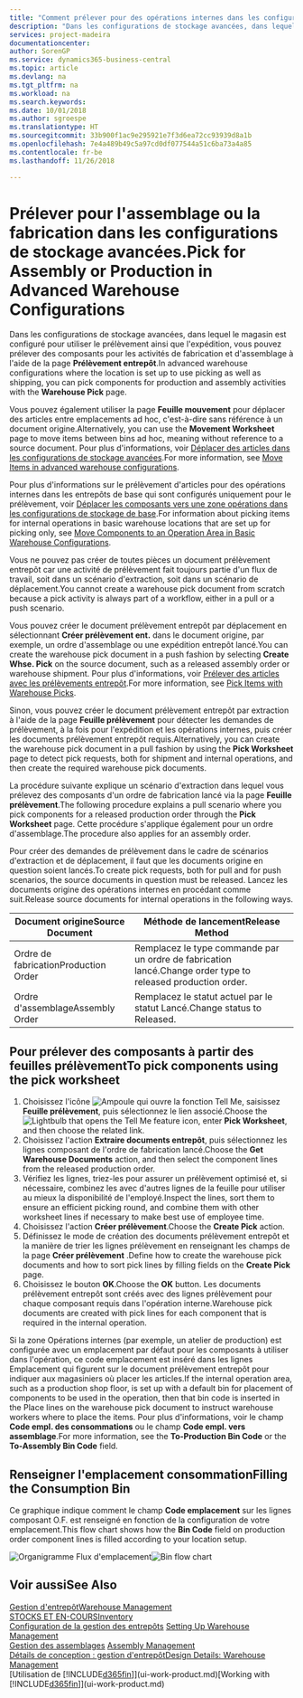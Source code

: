 ```yaml
---
title: "Comment prélever pour des opérations internes dans les configurations de stockage avancées | Microsoft Docs"
description: "Dans les configurations de stockage avancées, dans lequel le magasin est configuré pour utiliser le prélèvement ainsi que l'expédition, vous pouvez prélever des composants pour les activités de fabrication et d'assemblage à l'aide de la page **Prélèvement entrepôt**."
services: project-madeira
documentationcenter: 
author: SorenGP
ms.service: dynamics365-business-central
ms.topic: article
ms.devlang: na
ms.tgt_pltfrm: na
ms.workload: na
ms.search.keywords: 
ms.date: 10/01/2018
ms.author: sgroespe
ms.translationtype: HT
ms.sourcegitcommit: 33b900f1ac9e295921e7f3d6ea72cc93939d8a1b
ms.openlocfilehash: 7e4a489b49c5a97cd0df077544a51c6ba73a4a85
ms.contentlocale: fr-be
ms.lasthandoff: 11/26/2018

---
```

# <a name="pick-for-assembly-or-production-in-advanced-warehouse-configurations"></a><span data-ttu-id="2254c-103">Prélever pour l'assemblage ou la fabrication dans les configurations de stockage avancées.</span><span class="sxs-lookup"><span data-stu-id="2254c-103">Pick for Assembly or Production in Advanced Warehouse Configurations</span></span>
<span data-ttu-id="2254c-104">Dans les configurations de stockage avancées, dans lequel le magasin est configuré pour utiliser le prélèvement ainsi que l'expédition, vous pouvez prélever des composants pour les activités de fabrication et d'assemblage à l'aide de la page **Prélèvement entrepôt**.</span><span class="sxs-lookup"><span data-stu-id="2254c-104">In advanced warehouse configurations where the location is set up to use picking as well as shipping, you can pick components for production and assembly activities with the **Warehouse Pick** page.</span></span>  

<span data-ttu-id="2254c-105">Vous pouvez également utiliser la page **Feuille mouvement** pour déplacer des articles entre emplacements ad hoc, c'est-à-dire sans référence à un document origine.</span><span class="sxs-lookup"><span data-stu-id="2254c-105">Alternatively, you can use the **Movement Worksheet** page to move items between bins ad hoc, meaning without reference to a source document.</span></span> <span data-ttu-id="2254c-106">Pour plus d'informations, voir [Déplacer des articles dans les configurations de stockage avancées](warehouse-how-to-move-items-in-advanced-warehousing.md).</span><span class="sxs-lookup"><span data-stu-id="2254c-106">For more information, see [Move Items in advanced warehouse configurations](warehouse-how-to-move-items-in-advanced-warehousing.md).</span></span>  

<span data-ttu-id="2254c-107">Pour plus d'informations sur le prélèvement d'articles pour des opérations internes dans les entrepôts de base qui sont configurés uniquement pour le prélèvement, voir [Déplacer les composants vers une zone opérations dans les configurations de stockage de base](warehouse-how-to-move-components-to-an-operation-area-in-basic-warehousing.md).</span><span class="sxs-lookup"><span data-stu-id="2254c-107">For information about picking items for internal operations in basic warehouse locations that are set up for picking only, see [Move Components to an Operation Area in Basic Warehouse Configurations](warehouse-how-to-move-components-to-an-operation-area-in-basic-warehousing.md).</span></span>  

<span data-ttu-id="2254c-108">Vous ne pouvez pas créer de toutes pièces un document prélèvement entrepôt car une activité de prélèvement fait toujours partie d'un flux de travail, soit dans un scénario d'extraction, soit dans un scénario de déplacement.</span><span class="sxs-lookup"><span data-stu-id="2254c-108">You cannot create a warehouse pick document from scratch because a pick activity is always part of a workflow, either in a pull or a push scenario.</span></span>  

<span data-ttu-id="2254c-109">Vous pouvez créer le document prélèvement entrepôt par déplacement en sélectionnant **Créer prélèvement ent.** dans le document origine, par exemple, un ordre d'assemblage ou une expédition entrepôt lancé.</span><span class="sxs-lookup"><span data-stu-id="2254c-109">You can create the warehouse pick document in a push fashion by selecting **Create Whse. Pick** on the source document, such as a released assembly order or warehouse shipment.</span></span> <span data-ttu-id="2254c-110">Pour plus d'informations, voir [Prélever des articles avec les prélèvements entrepôt](warehouse-how-to-pick-items-for-warehouse-shipment.md).</span><span class="sxs-lookup"><span data-stu-id="2254c-110">For more information, see [Pick Items with Warehouse Picks](warehouse-how-to-pick-items-for-warehouse-shipment.md).</span></span>  

<span data-ttu-id="2254c-111">Sinon, vous pouvez créer le document prélèvement entrepôt par extraction à l'aide de la page **Feuille prélèvement** pour détecter les demandes de prélèvement, à la fois pour l'expédition et les opérations internes, puis créer les documents prélèvement entrepôt requis.</span><span class="sxs-lookup"><span data-stu-id="2254c-111">Alternatively, you can create the warehouse pick document in a pull fashion by using the **Pick Worksheet** page to detect pick requests, both for shipment and internal operations, and then create the required warehouse pick documents.</span></span>  

<span data-ttu-id="2254c-112">La procédure suivante explique un scénario d'extraction dans lequel vous prélevez des composants d'un ordre de fabrication lancé via la page **Feuille prélèvement**.</span><span class="sxs-lookup"><span data-stu-id="2254c-112">The following procedure explains a pull scenario where you pick components for a released production order through the **Pick Worksheet** page.</span></span> <span data-ttu-id="2254c-113">Cette procédure s'applique également pour un ordre d'assemblage.</span><span class="sxs-lookup"><span data-stu-id="2254c-113">The procedure also applies for an assembly order.</span></span>  

<span data-ttu-id="2254c-114">Pour créer des demandes de prélèvement dans le cadre de scénarios d'extraction et de déplacement, il faut que les documents origine en question soient lancés.</span><span class="sxs-lookup"><span data-stu-id="2254c-114">To create pick requests, both for pull and for push scenarios, the source documents in question must be released.</span></span> <span data-ttu-id="2254c-115">Lancez les documents origine des opérations internes en procédant comme suit.</span><span class="sxs-lookup"><span data-stu-id="2254c-115">Release source documents for internal operations in the following ways.</span></span>  

|<span data-ttu-id="2254c-116">Document origine</span><span class="sxs-lookup"><span data-stu-id="2254c-116">Source Document</span></span>|<span data-ttu-id="2254c-117">Méthode de lancement</span><span class="sxs-lookup"><span data-stu-id="2254c-117">Release Method</span></span>|  
|---------------------|--------------------|  
|<span data-ttu-id="2254c-118">Ordre de fabrication</span><span class="sxs-lookup"><span data-stu-id="2254c-118">Production Order</span></span>|<span data-ttu-id="2254c-119">Remplacez le type commande par un ordre de fabrication lancé.</span><span class="sxs-lookup"><span data-stu-id="2254c-119">Change order type to released production order.</span></span>|  
|<span data-ttu-id="2254c-120">Ordre d'assemblage</span><span class="sxs-lookup"><span data-stu-id="2254c-120">Assembly Order</span></span>|<span data-ttu-id="2254c-121">Remplacez le statut actuel par le statut Lancé.</span><span class="sxs-lookup"><span data-stu-id="2254c-121">Change status to Released.</span></span>|  

## <a name="to-pick-components-using-the-pick-worksheet"></a><span data-ttu-id="2254c-122">Pour prélever des composants à partir des feuilles prélèvement</span><span class="sxs-lookup"><span data-stu-id="2254c-122">To pick components using the pick worksheet</span></span>  
1.  <span data-ttu-id="2254c-123">Choisissez l'icône ![Ampoule qui ouvre la fonction Tell Me](media/ui-search/search_small.png "Dites-moi ce que vous voulez faire"), saisissez **Feuille prélèvement**, puis sélectionnez le lien associé.</span><span class="sxs-lookup"><span data-stu-id="2254c-123">Choose the ![Lightbulb that opens the Tell Me feature](media/ui-search/search_small.png "Tell me what you want to do") icon, enter **Pick Worksheet**, and then choose the related link.</span></span>  
2.  <span data-ttu-id="2254c-124">Choisissez l'action **Extraire documents entrepôt**, puis sélectionnez les lignes composant de l'ordre de fabrication lancé.</span><span class="sxs-lookup"><span data-stu-id="2254c-124">Choose the **Get Warehouse Documents** action, and then select the component lines from the released production order.</span></span>  
3.  <span data-ttu-id="2254c-125">Vérifiez les lignes, triez-les pour assurer un prélèvement optimisé et, si nécessaire, combinez les avec d'autres lignes de la feuille pour utiliser au mieux la disponibilité de l'employé.</span><span class="sxs-lookup"><span data-stu-id="2254c-125">Inspect the lines, sort them to ensure an efficient picking round, and combine them with other worksheet lines if necessary to make best use of employee time.</span></span>  
4.  <span data-ttu-id="2254c-126">Choisissez l'action **Créer prélèvement**.</span><span class="sxs-lookup"><span data-stu-id="2254c-126">Choose the **Create Pick** action.</span></span>  
5.  <span data-ttu-id="2254c-127">Définissez le mode de création des documents prélèvement entrepôt et la manière de trier les lignes prélèvement en renseignant les champs de la page **Créer prélèvement** .</span><span class="sxs-lookup"><span data-stu-id="2254c-127">Define how to create the warehouse pick documents and how to sort pick lines by filling fields on the **Create Pick** page.</span></span>  
6.  <span data-ttu-id="2254c-128">Choisissez le bouton **OK**.</span><span class="sxs-lookup"><span data-stu-id="2254c-128">Choose the **OK** button.</span></span> <span data-ttu-id="2254c-129">Les documents prélèvement entrepôt sont créés avec des lignes prélèvement pour chaque composant requis dans l'opération interne.</span><span class="sxs-lookup"><span data-stu-id="2254c-129">Warehouse pick documents are created with pick lines for each component that is required in the internal operation.</span></span>  

<span data-ttu-id="2254c-130">Si la zone Opérations internes (par exemple, un atelier de production) est configurée avec un emplacement par défaut pour les composants à utiliser dans l'opération, ce code emplacement est inséré dans les lignes Emplacement qui figurent sur le document prélèvement entrepôt pour indiquer aux magasiniers où placer les articles.</span><span class="sxs-lookup"><span data-stu-id="2254c-130">If the internal operation area, such as a production shop floor, is set up with a default bin for placement of components to be used in the operation, then that bin code is inserted in the Place lines on the warehouse pick document to instruct warehouse workers where to place the items.</span></span> <span data-ttu-id="2254c-131">Pour plus d'informations, voir le champ **Code empl. des consommations** ou le champ **Code empl. vers assemblage**.</span><span class="sxs-lookup"><span data-stu-id="2254c-131">For more information, see the **To-Production Bin Code** or the **To-Assembly Bin Code** field.</span></span>

## <a name="filling-the-consumption-bin"></a><span data-ttu-id="2254c-132">Renseigner l'emplacement consommation</span><span class="sxs-lookup"><span data-stu-id="2254c-132">Filling the Consumption Bin</span></span>
<span data-ttu-id="2254c-133">Ce graphique indique comment le champ **Code emplacement** sur les lignes composant O.F. est renseigné en fonction de la configuration de votre emplacement.</span><span class="sxs-lookup"><span data-stu-id="2254c-133">This flow chart shows how the **Bin Code** field on production order component lines is filled according to your location setup.</span></span>

<span data-ttu-id="2254c-134">![Organigramme Flux d'emplacement](media/binflow.png "BinFlow")</span><span class="sxs-lookup"><span data-stu-id="2254c-134">![Bin flow chart](media/binflow.png "BinFlow")</span></span>  

## <a name="see-also"></a><span data-ttu-id="2254c-135">Voir aussi</span><span class="sxs-lookup"><span data-stu-id="2254c-135">See Also</span></span>
[<span data-ttu-id="2254c-136">Gestion d'entrepôt</span><span class="sxs-lookup"><span data-stu-id="2254c-136">Warehouse Management</span></span>](warehouse-manage-warehouse.md)  
[<span data-ttu-id="2254c-137">STOCKS ET EN-COURS</span><span class="sxs-lookup"><span data-stu-id="2254c-137">Inventory</span></span>](inventory-manage-inventory.md)  
<span data-ttu-id="2254c-138">[Configuration de la gestion des entrepôts](warehouse-setup-warehouse.md)   </span><span class="sxs-lookup"><span data-stu-id="2254c-138">[Setting Up Warehouse Management](warehouse-setup-warehouse.md)   </span></span>  
<span data-ttu-id="2254c-139">[Gestion des assemblages](assembly-assemble-items.md)  </span><span class="sxs-lookup"><span data-stu-id="2254c-139">[Assembly Management](assembly-assemble-items.md)  </span></span>  
[<span data-ttu-id="2254c-140">Détails de conception : gestion d'entrepôt</span><span class="sxs-lookup"><span data-stu-id="2254c-140">Design Details: Warehouse Management</span></span>](design-details-warehouse-management.md)  
<span data-ttu-id="2254c-141">[Utilisation de [!INCLUDE[d365fin](includes/d365fin_md.md)]](ui-work-product.md)</span><span class="sxs-lookup"><span data-stu-id="2254c-141">[Working with [!INCLUDE[d365fin](includes/d365fin_md.md)]](ui-work-product.md)</span></span>

